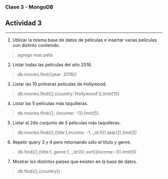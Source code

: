 ### Clase 3 - MongoDB
## Actividad 3
___________________________
1. Utilizar la misma base de datos de películas e insertar varias películas con distinto contenido.
> agrego mas pelis

2. Listar todas las películas del año 2018.
> db.movies.find({year: 2018})

3. Listar las 10 primeras películas de Hollywood.
 > db.movies.find({},{country:'Hollywood'}).limit(10)

4. Listar las 5 películas más taquilleras.
> db.movies.find({}, {income: -1}).limit(5)

5. Listar el 2do conjunto de 5 películas más taquilleras.
> db.movies.find({},{title:1,income: -1, _id:0}).skip(2).limit(5)

6. Repetir query 3 y 4 pero retornando sólo el título y genre.

> db.find({},{title:1, genre:1, _id:0}).sort({income:-1}).limit(5)

7. Mostrar los distintos países que existen en la base de datos.
 > db.find({},{country})
